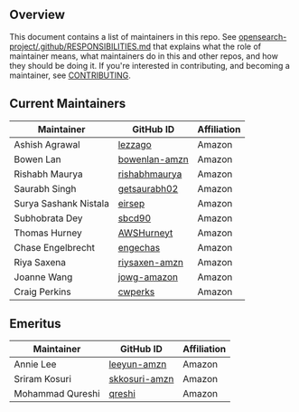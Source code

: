 ## Overview

This document contains a list of maintainers in this repo. See [opensearch-project/.github/RESPONSIBILITIES.md](https://github.com/opensearch-project/.github/blob/main/RESPONSIBILITIES.md#maintainer-responsibilities) that explains what the role of maintainer means, what maintainers do in this and other repos, and how they should be doing it. If you're interested in contributing, and becoming a maintainer, see [CONTRIBUTING](CONTRIBUTING.md).

## Current Maintainers

| Maintainer            | GitHub ID                                         | Affiliation |
|-----------------------|---------------------------------------------------|-------------|
| Ashish Agrawal        | [lezzago](https://github.com/lezzago)             | Amazon      |
| Bowen Lan             | [bowenlan-amzn](https://github.com/bowenlan-amzn) | Amazon      |
| Rishabh Maurya        | [rishabhmaurya](https://github.com/rishabhmaurya) | Amazon      |
| Saurabh Singh         | [getsaurabh02](https://github.com/getsaurabh02)   | Amazon      |
| Surya Sashank Nistala | [eirsep](https://github.com/eirsep)               | Amazon      |
| Subhobrata Dey        | [sbcd90](https://github.com/sbcd90)               | Amazon      |
| Thomas Hurney         | [AWSHurneyt](https://github.com/AWSHurneyt)       | Amazon      |
| Chase Engelbrecht     | [engechas](https://github.com/engechas)           | Amazon      |
| Riya Saxena           | [riysaxen-amzn](https://github.com/riysaxen-amzn) | Amazon      |
| Joanne Wang           | [jowg-amazon](https://github.com/jowg-amazon)     | Amazon      |
| Craig Perkins         | [cwperks](https://github.com/cwperks)             | Amazon      |


## Emeritus

| Maintainer    | GitHub ID                                         | Affiliation |
|---------------|---------------------------------------------------|-------------|
| Annie Lee     | [leeyun-amzn](https://github.com/leeyun-amzn)     | Amazon      |
| Sriram Kosuri | [skkosuri-amzn](https://github.com/skkosuri-amzn) | Amazon      |
| Mohammad Qureshi      | [qreshi](https://github.com/qreshi)       | Amazon      |
